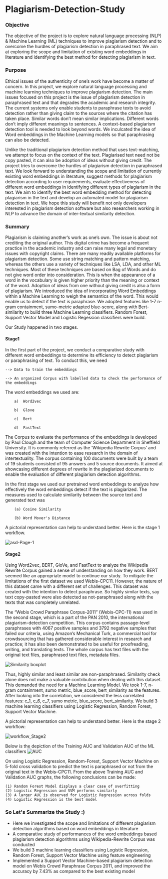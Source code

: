 # Plagiarism-Detection-Study

### Objective
The objective of the project is to explore natural language processing (NLP) & Machine Learning (ML) techniques to improve plagiarism detection and to overcome the hurdles of plagiarism detection in paraphrased text. We aim at exploring the scope and limitation of existing word embeddings in literature and identifying the best method for detecting plagiarism in text.

### Purpose
Ethical issues of the authenticity of one’s work have become a matter of concern. In this project, we explore natural language processing and machine learning techniques to improve plagiarism detection. The main issues focused on this project is the issue of plagiarism detection in paraphrased text and that degrades the academic and research integrity. The current systems only enable students to paraphrase texts to avoid detection rather than giving claim to the sources where the citation has taken place. Similar words don’t mean similar implications. Different words don’t imply different meanings to sentences. A context-based plagiarism detection tool is needed to look beyond words. We inculcated the idea of Word embeddings in the Machine Learning models so that paraphrasing can also be detected.

Unlike the traditional plagiarism detection method that uses text-matching, we attempt to focus on the context of the text. Plagiarised text need not be copy pasted, it can also be adoption of ideas without giving credit. The project tries to overcome the hurdles of plagiarism detection in paraphrased text. 
We look forward to understanding the scope and limitation of currently existing word embeddings in literature, suggest methods for plagiarism detection according to user requirements, evaluate effectiveness of different word embeddings in identifying different types of plagiarism in the text. We aim to identify the best word embedding method for detecting plagiarism in the text and develop an automated model for plagiarism detection in text. We hope this study will benefit not only developers interested in plagiarism detection software but also researchers working in NLP to advance the domain of inter-textual similarity detection.

### Summary
Plagiarism is claiming another’s work as one’s own. The issue is about not crediting the original author. 
This digital crime has become a frequent practice in the academic industry and can raise many legal and monetary issues with copyright claims. 
There are many readily available platforms for plagiarism detection. Some use string matching and pattern matching, whereas the others use a variety of techniques
like LSA, LDA, and other ML techniques. Most of these techniques are based on Bag of Words and do not give word order into consideration. This is when the appearance 
of a word in the vocabulary is given higher priority than the meaning or context of the word. Adoption of ideas from one without giving credit is also a form of 
plagiarism. We introduced the idea of incorporating Word Embeddings within a Machine Learning to weigh the semantics of the word. This would enable us to detect if 
the text is paraphrase. We adopted features like 1-7 n-gram containment, sumo-metric adapted blue-score, along with Bert-similarity to build three Machine Learning 
classifiers. Random Forest, Support Vector Model and Logistic Regession classifiers were build. 

Our Study happened in two stages.
#### Stage1
	
In the first part of the project, we conduct a comparative study with different word embeddings to determine its efficiency to detect plagiarism or paraphrasing of text.
To conduct this, we need

	--> Data to train the embeddings
	
	--> An organized Corpus with labelled data to check the performance of the embeddings

The word embeddings we used are:

		a)	Word2vec

		b)	Glove

		c)	Bert

		d)	FastText
	
The Corpus to evaluate the performance of the embeddings is developed by Paul Clough and the team of Computer Science Department in Sheffield University.
It is commonly referred as the ‘Wikipedia Rewrite Corpus’ and was created with the intention to ease research in the domain of intertextuality.
The corpus containing 100 documents were built by a team of 19 students consisted of 95 answers and 5 source documents.
It aimed at showcasing different degrees of rewrite in the plagiarized documents to enable the evaluation of different plagiarism detection algorithms.

In the first stage we used our pretrained word embeddings to analyze how effectively the word embeddings detect if the text is plagiarized. 
The measures used to calculate similarity between the source text and generated text was 

		(a) Cosine Similarity
		
		(b) Word Mover's Distance
	
A pictorial representation can help to understand better. Here is the stage 1 workflow.
	
![asd-Page-1](https://user-images.githubusercontent.com/68504809/211213457-d0c097fa-dcb2-4606-a300-6835e0e9714d.jpg)

#### Stage2

Using Word2vec, BERT, GloVe, and FastText to analyze the Wikipedia Rewrite Corpus gained a sense of understanding on how they work. BERT seemed like an appropriate model to continue our study. To mitigate the limitations of the first dataset we used Webis-CPC11. However, the nature of this dataset came with a different set of challenges. This dataset was created with the intention to detect paraphrase. So highly similar texts, say text copy-pasted were also detected as not-paraphrased along with the texts that was completely unrelated. 

The “Webis Crowd Paraphrase Corpus-2011” (Webis-CPC-11) was used in the second stage, which is a part of the PAN 2010, the international plagiarism-detection competition. 
This corpus contains passage-level paraphrases with 4067 positive samples and 3792 negative samples that failed our criteria, using Amazon’s 
Mechanical Turk, a commercial tool for crowdsourcing that has gathered considerable interest in research and practice; 
it has also been demonstrated to be useful for proofreading, writing, and translating texts. The whole corpus has text files with
the original text files, paraphrased text files, metadata files.

![Similarity boxplot](https://user-images.githubusercontent.com/68504809/215129873-d5ca0dfb-48e8-49c8-bf1c-4904d022749e.png)

Thus, highly similar and least similar are non-paraphrased. Similarity check alone does not make a valuable contribution when dealing with this dataset.  This demanded the need for a Machine Learning Model. We took 1-7, n-gram containment, sumo metric, blue_score, bert_similarity as the features. After looking into the correlation, we considered the less correlated features: c_1, c_6, c_7, sumo metric, blue_score, bert_similarity. We build 3 machine learning classifiers using Logistic Regression, Random Forest, Support Vector Machine.

A pictorial representation can help to understand better. Here is the stage 2 workflow:

![workflow_Stage2](https://user-images.githubusercontent.com/68504809/215131453-b6667df2-9a43-487e-a722-8dbaf644a2b9.png)

Below is the depiction of the Training AUC and Validation AUC of the ML classifiers
![AUC](https://user-images.githubusercontent.com/68504809/215129993-81cb58ef-e565-493e-b3db-8115df647faa.png)

On using Logistic Regression, Random-Forest, Support Vector Machine on 5-fold cross validation to predict the text is paraphrased or not from the original text in the Webis-CPC11. From the above Training AUC and Validation AUC graphs, the following conclusions can be made:

	(1) Random Forest Model displays a clear case of overfitting
	(2) Logistic Regression and SVM performs similarly
	(3) A larger AUC is observed for Logistic Regression across folds
	(4) Logistic Regression is the best model
	
### So Let's Summarize the Study :)	
* Here we investigated the scope and limitations of different plagiarism detection algorithms based on word embeddings
in literature
* A comparative study of performances of the word embeddings based plagiarism detection algorithms using Wikipedia-Rewrite Corpus was conducted
* We build 3 machine learning classifiers using Logistic Regression, Random Forest, Support Vector Machine using feature engineering 
* Implemented a Support Vector Machine-based plagiarism detection model on Webis Crowd Paraphrase Corpus 2011, and improved the accuracy by 7.43% as compared to the best existing model




